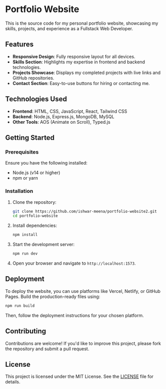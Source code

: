 # Portfolio Website

This is the source code for my personal portfolio website, showcasing my skills, projects, and experience as a Fullstack Web Developer.

## Features

- **Responsive Design**: Fully responsive layout for all devices.
- **Skills Section**: Highlights my expertise in frontend and backend technologies.
- **Projects Showcase**: Displays my completed projects with live links and GitHub repositories.
- **Contact Section**: Easy-to-use buttons for hiring or contacting me.

## Technologies Used

- **Frontend**: HTML, CSS, JavaScript, React, Tailwind CSS
- **Backend**: Node.js, Express.js, MongoDB, MySQL
- **Other Tools**: AOS (Animate on Scroll), Typed.js




## Getting Started

### Prerequisites

Ensure you have the following installed:

- Node.js (v14 or higher)
- npm or yarn

### Installation

1. Clone the repository:
    ```bash
    git clone https://github.com/ishwar-meena/portfolio-website2.git
    cd portfolio-website
    ```

2. Install dependencies:
    ```bash
    npm install
    ```

3. Start the development server:
    ```bash
    npm run dev
    ```

4. Open your browser and navigate to `http://localhost:1573`.

## Deployment

To deploy the website, you can use platforms like Vercel, Netlify, or GitHub Pages. Build the production-ready files using:

```bash
npm run build
```

Then, follow the deployment instructions for your chosen platform.

## Contributing

Contributions are welcome! If you'd like to improve this project, please fork the repository and submit a pull request.

## License

This project is licensed under the MIT License. See the [LICENSE](LICENSE.txt) file for details.


